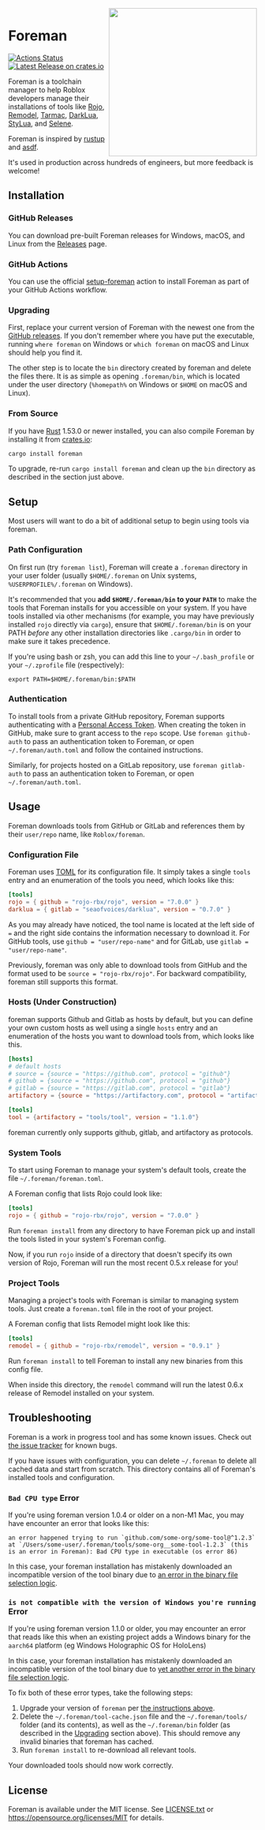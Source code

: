 <img align="right" width="300" src="foreman.png" />

# Foreman
[![Actions Status](https://github.com/Roblox/foreman/workflows/CI/badge.svg)](https://github.com/Roblox/foreman/actions?query=workflow%3ACI)
[![Latest Release on crates.io](https://img.shields.io/crates/v/foreman.svg?label=latest%20release)](https://crates.io/crates/foreman)

Foreman is a toolchain manager to help Roblox developers manage their installations of tools like [Rojo](https://github.com/rojo-rbx/rojo), [Remodel](https://github.com/rojo-rbx/remodel), [Tarmac](https://github.com/rojo-rbx/tarmac), [DarkLua](https://gitlab.com/seaofvoices/darklua), [StyLua](https://github.com/JohnnyMorganz/StyLua), and [Selene](https://github.com/Kampfkarren/selene).

Foreman is inspired by [rustup](https://rustup.rs) and [asdf](https://github.com/asdf-vm/asdf).

It's used in production across hundreds of engineers, but more feedback is welcome!

## Installation

### GitHub Releases
You can download pre-built Foreman releases for Windows, macOS, and Linux from the [Releases](https://github.com/Roblox/foreman/releases) page.

### GitHub Actions
You can use the official [setup-foreman](https://github.com/Roblox/setup-foreman) action to install Foreman as part of your GitHub Actions workflow.

### Upgrading
First, replace your current version of Foreman with the newest one from the [GitHub releases](https://github.com/Roblox/foreman/releases). If you don't remember where you have put the executable, running `where foreman` on Windows or `which foreman` on macOS and Linux should help you find it.

The other step is to locate the `bin` directory created by foreman and delete the files there. It is as simple as opening `.foreman/bin`, which is located under the user directory (`%homepath%` on Windows or `$HOME` on macOS and Linux).

### From Source
If you have [Rust](https://www.rust-lang.org/) 1.53.0 or newer installed, you can also compile Foreman by installing it from [crates.io](https://crates.io):

```bash
cargo install foreman
```

To upgrade, re-run `cargo install foreman` and clean up the `bin` directory as described in the section just above.

## Setup
Most users will want to do a bit of additional setup to begin using tools via foreman.

### Path Configuration
On first run (try `foreman list`), Foreman will create a `.foreman` directory in your user folder (usually `$HOME/.foreman` on Unix systems, `%USERPROFILE%/.foreman` on Windows).

It's recommended that you **add `$HOME/.foreman/bin` to your `PATH`** to make the tools that Foreman installs for you accessible on your system. If you have tools installed via other mechanisms (for example, you may have previously installed `rojo` directly via `cargo`), ensure that `$HOME/.foreman/bin` is on your PATH _before_ any other installation directories like `.cargo/bin` in order to make sure it takes precedence.

If you're using bash or zsh, you can add this line to your `~/.bash_profile` or your `~/.zprofile` file (respectively):
```
export PATH=$HOME/.foreman/bin:$PATH
```

### Authentication
To install tools from a private GitHub repository, Foreman supports authenticating with a [Personal Access Token](https://help.github.com/en/github/authenticating-to-github/creating-a-personal-access-token-for-the-command-line). When creating the token in GitHub, make sure to grant access to the `repo` scope.
Use `foreman github-auth` to pass an authentication token to Foreman, or open `~/.foreman/auth.toml` and follow the contained instructions.

Similarly, for projects hosted on a GitLab repository, use `foreman gitlab-auth` to pass an authentication token to Foreman, or open `~/.foreman/auth.toml`.

## Usage
Foreman downloads tools from GitHub or GitLab and references them by their `user/repo` name, like `Roblox/foreman`.

### Configuration File

Foreman uses [TOML](https://toml.io/en/) for its configuration file. It simply takes a single `tools` entry and an enumeration of the tools you need, which looks like this:

```toml
[tools]
rojo = { github = "rojo-rbx/rojo", version = "7.0.0" }
darklua = { gitlab = "seaofvoices/darklua", version = "0.7.0" }
```

As you may already have noticed, the tool name is located at the left side of `=` and the right side contains the information necessary to download it. For GitHub tools, use `github = "user/repo-name"` and for GitLab, use `gitlab = "user/repo-name"`.

Previously, foreman was only able to download tools from GitHub and the format used to be `source = "rojo-rbx/rojo"`. For backward compatibility, foreman still supports this format.

### Hosts (Under Construction)
foreman supports Github and Gitlab as hosts by default, but you can define your own custom hosts as well using a single `hosts` entry and an enumeration of the hosts you want to download tools from, which looks like this.

```toml
[hosts]
# default hosts
# source = {source = "https://github.com", protocol = "github"}
# github = {source = "https://github.com", protocol = "github"}
# gitlab = {source = "https://gitlab.com", protocol = "gitlab"}
artifactory = {source = "https://artifactory.com", protocol = "artifactory"}

[tools]
tool = {artifactory = "tools/tool", version = "1.1.0"}
```

foreman currently only supports github, gitlab, and artifactory as protocols.

### System Tools
To start using Foreman to manage your system's default tools, create the file `~/.foreman/foreman.toml`.

A Foreman config that lists Rojo could look like:

```toml
[tools]
rojo = { github = "rojo-rbx/rojo", version = "7.0.0" }
```

Run `foreman install` from any directory to have Foreman pick up and install the tools listed in your system's Foreman config.

Now, if you run `rojo` inside of a directory that doesn't specify its own version of Rojo, Foreman will run the most recent 0.5.x release for you!

### Project Tools
Managing a project's tools with Foreman is similar to managing system tools. Just create a `foreman.toml` file in the root of your project.

A Foreman config that lists Remodel might look like this:

```toml
[tools]
remodel = { github = "rojo-rbx/remodel", version = "0.9.1" }
```

Run `foreman install` to tell Foreman to install any new binaries from this config file.

When inside this directory, the `remodel` command will run the latest 0.6.x release of Remodel installed on your system.

## Troubleshooting
Foreman is a work in progress tool and has some known issues. Check out [the issue tracker](https://github.com/Roblox/foreman/issues) for known bugs.

If you have issues with configuration, you can delete `~/.foreman` to delete all cached data and start from scratch. This directory contains all of Foreman's installed tools and configuration.

### `Bad CPU type` Error
If you're using foreman version 1.0.4 or older on a non-M1 Mac, you may have encounter an error that looks like this:
```
an error happened trying to run `github.com/some-org/some-tool@^1.2.3` at `/Users/some-user/.foreman/tools/some-org__some-tool-1.2.3` (this is an error in Foreman): Bad CPU type in executable (os error 86)
```

In this case, your foreman installation has mistakenly downloaded an incompatible version of the tool binary due to [an error in the binary file selection logic](https://github.com/Roblox/foreman/pull/53).

###  `is not compatible with the version of Windows you're running` Error
If you're using foreman version 1.1.0 or older, you may encounter an error that reads like this when an existing project adds a Windows binary for the `aarch64` platform (eg Windows Holographic OS for HoloLens)

In this case, your foreman installation has mistakenly downloaded an incompatible version of the tool binary due to [yet another error in the binary file selection logic](https://github.com/Roblox/foreman/pull/71).


To fix both of these error types, take the following steps:
1. Upgrade your version of `foreman` per [the instructions above](#upgrading).
2. Delete the `~/.foreman/tool-cache.json` file and the `~/.foreman/tools/` folder (and its contents), as well as the `~/.foreman/bin` folder (as described in the [Upgrading](#upgrading) section above). This should remove any invalid binaries that foreman has cached.
3. Run `foreman install` to re-download all relevant tools.

Your downloaded tools should now work correctly.

## License
Foreman is available under the MIT license. See [LICENSE.txt](LICENSE.txt) or <https://opensource.org/licenses/MIT> for details.

